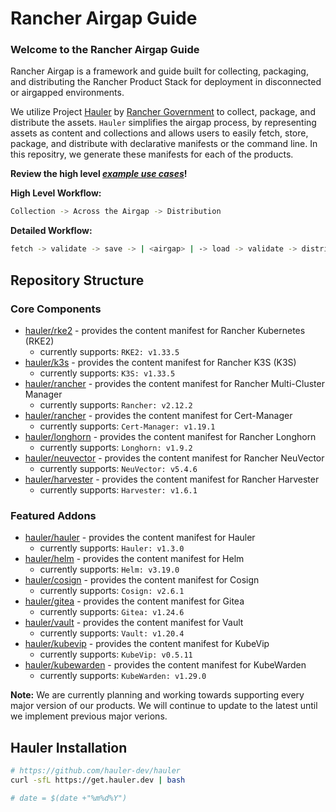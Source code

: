 # Rancher Airgap Guide

### Welcome to the Rancher Airgap Guide

Rancher Airgap is a framework and guide built for collecting, packaging, and distributing the Rancher Product Stack for deployment in disconnected or airgapped environments.

We utilize Project [Hauler](https://github.com/hauler-dev/hauler) by [Rancher Government](https://github.com/rancherfederal) to collect, package, and distribute the assets. `Hauler` simplifies the airgap process, by representing assets as content and collections and allows users to easily fetch, store, package, and distribute with declarative manifests or the command line. In this repositry, we generate these manifests for each of the products.

**Review the high level *[example use cases](examples)*!**

**High Level Workflow:**

```bash
Collection -> Across the Airgap -> Distribution
```

**Detailed Workflow:**

```bash
fetch -> validate -> save -> | <airgap> | -> load -> validate -> distribute
```

## Repository Structure

### Core Components

- [hauler/rke2](hauler/rke2/README.md) - provides the content manifest for Rancher Kubernetes (RKE2)
  - currently supports: `RKE2: v1.33.5`
- [hauler/k3s](hauler/k3s/README.md) - provides the content manifest for Rancher K3S (K3S)
  - currently supports: `K3S: v1.33.5`
- [hauler/rancher](hauler/rancher/README.md) - provides the content manifest for Rancher Multi-Cluster Manager
  - currently supports: `Rancher: v2.12.2`
- [hauler/rancher](hauler/rancher/README.md) - provides the content manifest for Cert-Manager
  - currently supports: `Cert-Manager: v1.19.1`
- [hauler/longhorn](hauler/longhorn/README.md) - provides the content manifest for Rancher Longhorn
  - currently supports: `Longhorn: v1.9.2`
- [hauler/neuvector](hauler/neuvector/README.md) - provides the content manifest for Rancher NeuVector
  - currently supports: `NeuVector: v5.4.6`
- [hauler/harvester](hauler/harvester/README.md) - provides the content manifest for Rancher Harvester
  - currently supports: `Harvester: v1.6.1`

### Featured Addons

- [hauler/hauler](hauler/hauler/README.md) - provides the content manifest for Hauler
  - currently supports: `Hauler: v1.3.0`
- [hauler/helm](hauler/helm/README.md) - provides the content manifest for Helm
  - currently supports: `Helm: v3.19.0`
- [hauler/cosign](hauler/cosign/README.md) - provides the content manifest for Cosign
  - currently supports: `Cosign: v2.6.1`
- [hauler/gitea](hauler/gitea/README.md) - provides the content manifest for Gitea
  - currently supports: `Gitea: v1.24.6`
- [hauler/vault](hauler/vault/README.md) - provides the content manifest for Vault
  - currently supports: `Vault: v1.20.4`
- [hauler/kubevip](hauler/kubevip/README.md) - provides the content manifest for KubeVip
  - currently supports: `KubeVip: v0.5.11`
- [hauler/kubewarden](hauler/kubewarden/README.md) - provides the content manifest for KubeWarden
  - currently supports: `KubeWarden: v1.29.0`

**Note:** We are currently planning and working towards supporting every major version of our products. We will continue to update to the latest until we implement previous major verions.

## Hauler Installation

```bash
# https://github.com/hauler-dev/hauler
curl -sfL https://get.hauler.dev | bash

# date = $(date +"%m%d%Y")
```
